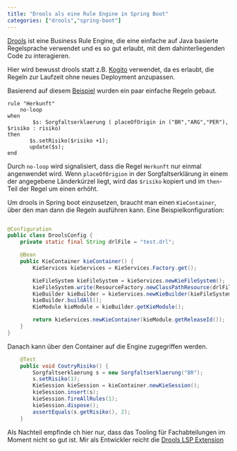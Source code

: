 ```yaml
---
title: "Drools als eine Rule Engine in Spring Boot"
categories: ["drools","spring-boot"]
---
```

[Drools](https://www.drools.org/) ist eine Business Rule Engine, die eine einfache auf Java basierte Regelsprache verwendet und es so gut erlaubt, mit dem dahinterliegenden Code zu interagieren. 



Hier wird bewusst drools statt z.B. [Kogito](https://kogito.kie.org/) verwendet, da es erlaubt, die Regeln zur Laufzeit ohne neues Deployment anzupassen. 

Basierend auf diesem [Beispiel](https://www.baeldung.com/drools-spring-integration) wurden ein paar einfache Regeln gebaut. 

```
rule "Herkunft"
	no-loop
when
        $s: Sorgfaltserklaerung ( placeOfOrigin in ("BR","ARG","PER"), $risiko : risiko)
then
       $s.setRisiko($risiko +1);
       update($s);
end
``` 

Durch `no-loop` wird signalisiert, dass die Regel `Herkunft` nur einmal angenwendet wird. Wenn `placeOfOrigion` in der Sorgfaltserklärung in einem der angegebene Länderkürzel liegt, wird das `$risiko` kopiert und im `then`- Teil der Regel um einen erhöht.

Um drools in Spring boot einzusetzen, braucht man einen `KieContainer`, über den man dann die Regeln ausführen kann. Eine Beispielkonfiguration:

```java

@Configuration
public class DroolsConfig {
    private static final String drlFile = "test.drl";

    @Bean
    public KieContainer kieContainer() {
        KieServices kieServices = KieServices.Factory.get();

        KieFileSystem kieFileSystem = kieServices.newKieFileSystem();
        kieFileSystem.write(ResourceFactory.newClassPathResource(drlFile));
        KieBuilder kieBuilder = kieServices.newKieBuilder(kieFileSystem);
        kieBuilder.buildAll();
        KieModule kieModule = kieBuilder.getKieModule();

        return kieServices.newKieContainer(kieModule.getReleaseId());
    }
}
```

Danach kann über den Container auf die Engine zugegriffen werden. 

```java
    @Test
	public void CoutryRisiko() {
		Sorgfaltserklaerung s = new Sorgfaltserklaerung("BR");
		s.setRisiko(1);
		KieSession kieSession = kieContainer.newKieSession();
		kieSession.insert(s);
		kieSession.fireAllRules(1);
		kieSession.dispose();
		assertEquals(s.getRisiko(), 2);
	}
```

Als Nachteil empfinde ch hier nur, dass das Tooling für Fachabteilungen im Moment nicht so gut ist. Mir als Entwickler reicht die [Drools LSP Extension](https://github.com/kiegroup/drools-lsp)